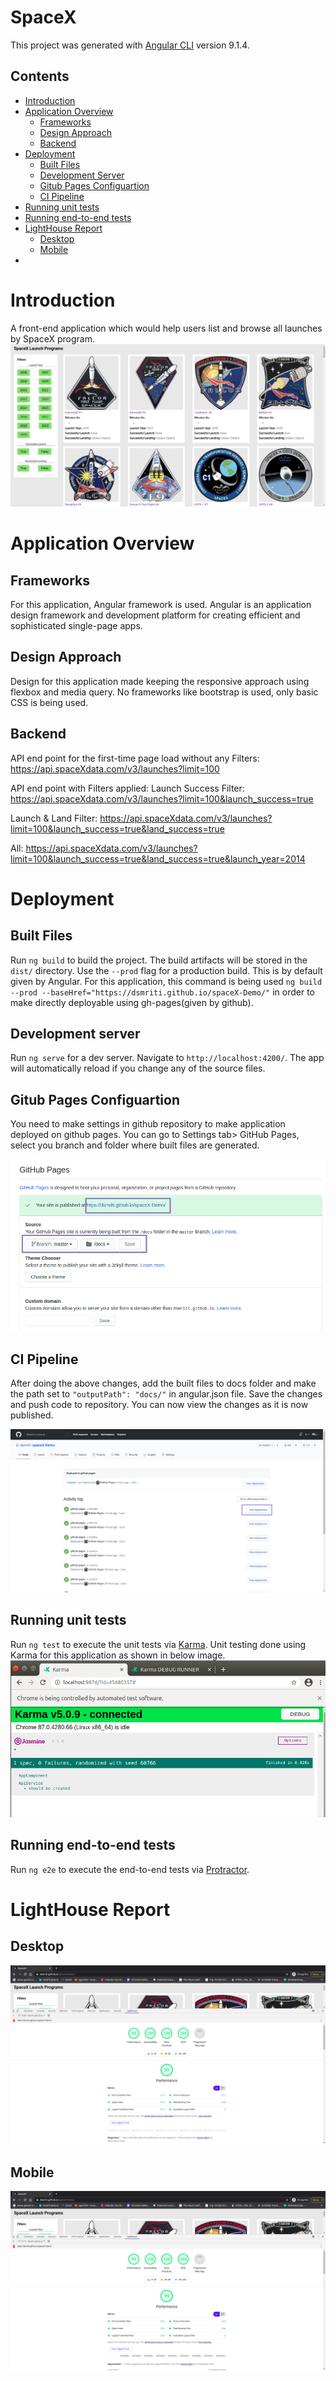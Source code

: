 # SpaceX

This project was generated with [Angular CLI](https://github.com/angular/angular-cli) version 9.1.4.

## Contents
 <ul>
  <li><a href="#introduction">Introduction</a></li>
  <li>
    <a href="#application-overview">Application Overview</a>
    <ul>
      <li><a href="#frameworks">Frameworks</a></li>
      <li><a href="#design-approach">Design Approach</a></li>
      <li><a href="#backend">Backend</a></li>
    </ul>
  <li>
    <a href="#deployment">Deployment</a>
    <ul>
      <li><a href="#built-files">Built Files</a></li>
      <li><a href="#development-server">Development Server</a></li>
      <li><a href="#gitub-pages-configuartion">Gitub Pages Configuartion</a></li>
      <li><a href="#ci-pipeline">CI Pipeline</a></li>
    </ul>
  </li>
  <li><a href="#running-unit-tests">Running unit tests</a></li>
  <li><a href="#running-end-to-end-tests">Running end-to-end tests</a></li>
   <li>
    <a href="#lighthouse-report">LightHouse Report</a>
    <ul>
      <li><a href="#desktop">Desktop</a></li>
      <li><a href="#mobile">Mobile</a></li>
    </ul>
  <li>
</ul>

# Introduction

A front-end application which would help users list and browse all launches by SpaceX program.
![alt text](https://raw.githubusercontent.com/dsmriti/spaceX-Demo/master/src/assets/homepage.png)

# Application Overview

## Frameworks

For this application, Angular framework is used. Angular is an application design framework and development platform for creating efficient and sophisticated single-page apps.

## Design Approach

Design for this application made keeping the responsive approach using flexbox and media query.
No frameworks like bootstrap is used, only basic CSS is being used.

## Backend

API end point for the first-time page load without any Filters: https://api.spaceXdata.com/v3/launches?limit=100

API end point with Filters applied:
Launch Success Filter:
https://api.spaceXdata.com/v3/launches?limit=100&launch_success=true

Launch & Land Filter:
https://api.spaceXdata.com/v3/launches?limit=100&launch_success=true&land_success=true

All:
https://api.spaceXdata.com/v3/launches?limit=100&launch_success=true&land_success=true&launch_year=2014

# Deployment

## Built Files

Run `ng build` to build the project. The build artifacts will be stored in the `dist/` directory. Use the `--prod` flag for a production build. This is by default given by Angular.
For this application, this command is being used `ng build --prod --baseHref="https://dsmriti.github.io/spaceX-Demo/"` in order to make directly deployable using gh-pages(given by github).

## Development server

Run `ng serve` for a dev server. Navigate to `http://localhost:4200/`. The app will automatically reload if you change any of the source files.

## Gitub Pages Configuartion

You need to make settings in github repository to make application deployed on github pages. You can go to Settings tab> GitHub Pages, select you branch and folder where built files are generated.

![alt text](https://raw.githubusercontent.com/dsmriti/spaceX-Demo/master/src/assets/setting_ghpages.png)

## CI Pipeline

After doing the above changes, add the built files to docs folder and make the path set to `"outputPath": "docs/"` in angular.json file. Save the changes and push code to repository. You can now view the changes as it is now published.

![alt text](https://raw.githubusercontent.com/dsmriti/spaceX-Demo/master/src/assets/deployment_view.png)

## Running unit tests

Run `ng test` to execute the unit tests via [Karma](https://karma-runner.github.io).
Unit testing done using Karma for this application as shown in below image.
![alt text](https://raw.githubusercontent.com/dsmriti/spaceX-Demo/master/src/assets/karma_unit_test.png)

## Running end-to-end tests

Run `ng e2e` to execute the end-to-end tests via [Protractor](http://www.protractortest.org/).

# LightHouse Report

## Desktop
![alt text](https://raw.githubusercontent.com/dsmriti/spaceX-Demo/master/src/assets/lighthouse_desktop.png)

## Mobile
![alt text](https://raw.githubusercontent.com/dsmriti/spaceX-Demo/master/src/assets/lighthouse_mobile.png)

